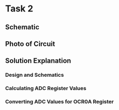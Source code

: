# Task 2
## Schematic
## Photo of Circuit
## Solution Explanation
### Design and Schematics
### Calculating ADC Register Values
### Converting ADC Values for OCR0A Register

